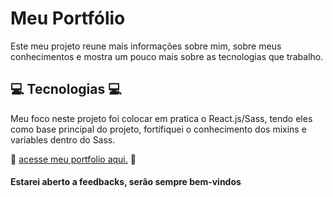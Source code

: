 <h1>Meu Portfólio</h1>
<p> 
    Este meu projeto reune mais informações sobre mim, sobre meus conhecimentos e mostra um pouco mais sobre as tecnologias que trabalho.    
</p>

<h2>💻 Tecnologias 💻</h2>

<p>
    Meu foco neste projeto foi colocar em pratica o React.js/Sass, tendo eles como base principal do projeto, fortifiquei o conhecimento dos mixins e variables dentro do Sass.  
</p>
<p>🚩 
<a href="https://portfolio-padilhx.vercel.app">acesse meu portfolio aqui.</a>
  🚩
</p>

<h4>Estarei aberto a feedbacks, serão sempre bem-vindos</h4>
